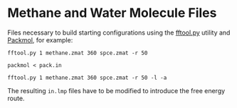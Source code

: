 Methane and Water Molecule Files
================================

Files necessary to build starting configurations using the
[fftool.py](http://www.github.com/agiliopadua/fftool) utility and
[Packmol](http://www.ime.unicamp.br/~martinez/packmol/), for example:

    fftool.py 1 methane.zmat 360 spce.zmat -r 50

    packmol < pack.in

    fftool.py 1 methane.zmat 360 spce.zmat -r 50 -l -a

The resulting `in.lmp` files have to be modified to introduce the free
energy route.
